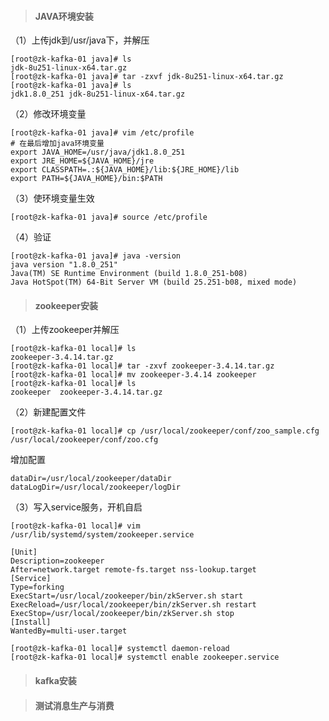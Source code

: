 > #### JAVA环境安装

（1）上传jdk到/usr/java下，并解压

```shell
[root@zk-kafka-01 java]# ls
jdk-8u251-linux-x64.tar.gz
[root@zk-kafka-01 java]# tar -zxvf jdk-8u251-linux-x64.tar.gz
[root@zk-kafka-01 java]# ls
jdk1.8.0_251 jdk-8u251-linux-x64.tar.gz
```

（2）修改环境变量

```shell
[root@zk-kafka-01 java]# vim /etc/profile
# 在最后增加java环境变量
export JAVA_HOME=/usr/java/jdk1.8.0_251
export JRE_HOME=${JAVA_HOME}/jre
export CLASSPATH=.:${JAVA_HOME}/lib:${JRE_HOME}/lib
export PATH=${JAVA_HOME}/bin:$PATH
```

（3）使环境变量生效

```shell
[root@zk-kafka-01 java]# source /etc/profile
```

（4）验证

```shell
[root@zk-kafka-01 java]# java -version
java version "1.8.0_251"
Java(TM) SE Runtime Environment (build 1.8.0_251-b08)
Java HotSpot(TM) 64-Bit Server VM (build 25.251-b08, mixed mode)
```

> #### zookeeper安装

（1）上传zookeeper并解压

```shell
[root@zk-kafka-01 local]# ls
zookeeper-3.4.14.tar.gz
[root@zk-kafka-01 local]# tar -zxvf zookeeper-3.4.14.tar.gz
[root@zk-kafka-01 local]# mv zookeeper-3.4.14 zookeeper
[root@zk-kafka-01 local]# ls 
zookeeper  zookeeper-3.4.14.tar.gz
```

（2）新建配置文件

```shell
[root@zk-kafka-01 local]# cp /usr/local/zookeeper/conf/zoo_sample.cfg  /usr/local/zookeeper/conf/zoo.cfg
```

增加配置

```shell
dataDir=/usr/local/zookeeper/dataDir
dataLogDir=/usr/local/zookeeper/logDir
```

（3）写入service服务，开机自启

```
[root@zk-kafka-01 local]# vim /usr/lib/systemd/system/zookeeper.service
```

```shell
[Unit]
Description=zookeeper
After=network.target remote-fs.target nss-lookup.target
[Service]
Type=forking
ExecStart=/usr/local/zookeeper/bin/zkServer.sh start
ExecReload=/usr/local/zookeeper/bin/zkServer.sh restart
ExecStop=/usr/local/zookeeper/bin/zkServer.sh stop
[Install]
WantedBy=multi-user.target
```

```shell
[root@zk-kafka-01 local]# systemctl daemon-reload
[root@zk-kafka-01 local]# systemctl enable zookeeper.service
```



> #### kafka安装





> #### 测试消息生产与消费



